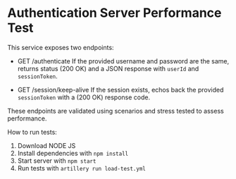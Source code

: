 # Authentication Server Performance Test

This service exposes two endpoints:

* GET /authenticate
If the provided username and password are the same, returns status (200 OK) and a JSON response with `userId` and `sessionToken`.

* GET /session/keep-alive
If the session exists, echos back the provided `sessionToken` with a (200 OK) response code.

These endpoints are validated using scenarios and stress tested to assess performance.

How to run tests: 
1. Download NODE JS
2. Install dependencies with `npm install`
3. Start server with `npm start`
4. Run tests with `artillery run load-test.yml`
